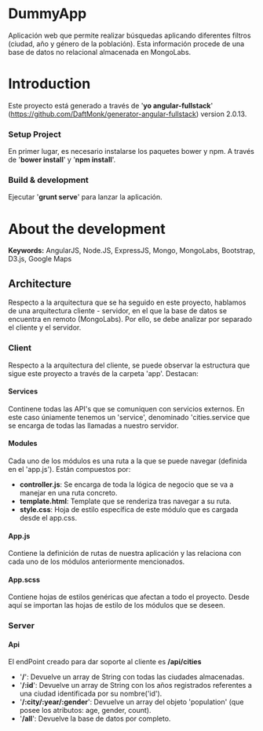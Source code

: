 # DummyApp #

Aplicación web que permite realizar búsquedas aplicando diferentes filtros (ciudad, año y género de la población).
Esta información procede de una base de datos no relacional almacenada en MongoLabs.

# Introduction

Este proyecto está generado a través de '**yo angular-fullstack**' (https://github.com/DaftMonk/generator-angular-fullstack) version 2.0.13.


### Setup Project

En primer lugar, es necesario instalarse los paquetes bower y npm. A través de '**bower install**' y '**npm install**'.

### Build & development

Ejecutar '**grunt serve**' para lanzar la aplicación.


# About the development

**Keywords:** AngularJS, Node.JS, ExpressJS, Mongo, MongoLabs, Bootstrap, D3.js, Google Maps

## Architecture
Respecto a la arquitectura que se ha seguido en este proyecto, hablamos de una arquitectura cliente - servidor, en el que la base de datos se encuentra en remoto (MongoLabs).
Por ello, se debe analizar por separado el cliente y  el servidor.

### Client
Respecto a la arquitectura del cliente, se puede observar la estructura que sigue este proyecto a través de la carpeta 'app'. Destacan:

#### Services
Continene todas las API's que se comuniquen con servicios externos. En este caso úniamente tenemos un 'service', denominado 'cities.service que se encarga de todas las llamadas a nuestro servidor.

#### Modules
Cada uno de los módulos es una ruta a la que se puede navegar (definida en el 'app.js'). Están compuestos por:

* **controller.js**: Se encarga de toda la lógica de negocio que se va a manejar en una ruta concreto.
* **template.html**: Template que se renderiza tras navegar a su ruta.
* **style.css**: Hoja de estilo específica de este módulo que es cargada desde el app.css.

#### App.js
Contiene la definición de rutas de nuestra aplicación y las relaciona con cada uno de los módulos anteriormente mencionados.

#### App.scss
Contiene hojas de estilos genéricas que afectan a todo el proyecto.
Desde aquí se importan las hojas de estilo de los módulos que se deseen.

### Server

#### Api
El endPoint creado para dar soporte al cliente es **/api/cities**

* '**/**': Devuelve un array de String con todas las ciudades almacenadas.
* '**/:id**': Devuelve un array de String con los años registrados referentes a una ciudad identificada por su nombre('id').
* '**/:city/:year/:gender**': Devuelve un array del objeto 'population' (que posee los atributos: age, gender, count).
* '**/all**': Devuelve la base de datos por completo.
